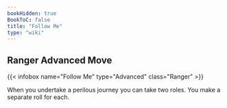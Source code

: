 ```yaml
---
bookHidden: true
BookToC: false
title: "Follow Me"
type: "wiki"
---
```

## Ranger Advanced Move
{{< infobox name="Follow Me" type="Advanced" class="Ranger" >}}

When you undertake a perilous journey you can take two roles. You make a separate roll for each.